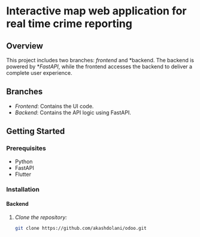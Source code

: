 # Interactive map web application for real time crime reporting

## Overview

This project includes two branches: *frontend* and *backend. The backend is powered by **FastAPI*, while the frontend accesses the backend to deliver a complete user experience.

## Branches

- *Frontend*: Contains the UI code.
- *Backend*: Contains the API logic using FastAPI.

## Getting Started

### Prerequisites

- Python
- FastAPI
- Flutter

### Installation

#### Backend

1. *Clone the repository:*

   ```bash
   git clone https://github.com/akashdolani/odoo.git